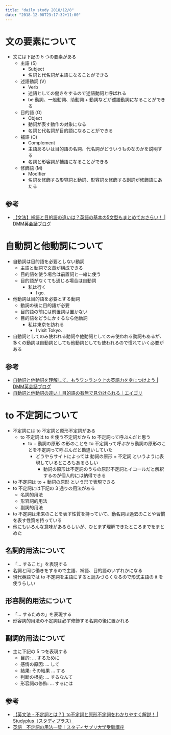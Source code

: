 ```yaml
---
title: "daily study 2018/12/8"
date: "2018-12-08T23:17:32+11:00"
---
```


# 文の要素について

- 文には下記の 5 つの要素がある
    - 主語 (S)
        - Subject
        - 名詞と代名詞が主語になることができる
    - 述語動詞 (V)
        - Verb
        - 述語としての働きをするので述語動詞と呼ばれる
        - be 動詞、一般動詞、助動詞 + 動詞などが述語動詞になることができる
    - 目的語 (O)
        - Object
        - 動詞が表す動作の対象になる
        - 名詞と代名詞が目的語になることができる
    - 補語 (C)
        - Complement
        - 主語あるいは目的語の名詞、代名詞がどういうものなのかを説明する
        - 名詞と形容詞が補語になることができる
    - 修飾語 (M)
        - Modifier
        - 名詞を修飾する形容詞と動詞、形容詞を修飾する副詞が修飾語にあたる

## 参考

- [【文法】補語と目的語の違いは？英語の基本の5文型もまとめておさらい！ | DMM英会話ブログ](https://eikaiwa.dmm.com/blog/40317/)

# 自動詞と他動詞について

- 自動詞は目的語を必要としない動詞
    - 主語と動詞で文章が構成できる
    - 目的語を使う場合は前置詞と一緒に使う
    - 目的語がなくても通じる場合は自動詞
        - 私は行く
            - I go.
- 他動詞は目的語を必要とする動詞
    - 動詞の後に目的語が必要
    - 目的語の前には前置詞は置かない
    - 目的語をどうにかするなら他動詞
        - 私は東京を訪れる
            - I visit Tokyo.
- 自動詞としてのみ使われる動詞や他動詞としてのみ使われる動詞もあるが、多くの動詞は自動詞としても他動詞としても使われるので慣れていく必要がある

## 参考

- [自動詞と他動詞を理解して、もうワンランク上の英語力を身につけよう | DMM英会話ブログ](https://eikaiwa.dmm.com/blog/22782/)
- [自動詞と他動詞の違い！目的語の有無で見分けられる｜エイゴリ](https://eigori.jp/cat4/post_123.html)

# to 不定詞について

- 不定詞には to 不定詞と原形不定詞がある
    - to 不定詞は to を使う不定詞だから to 不定詞って呼ぶんだと思う
        - to + 動詞の原形 の形のことを to 不定詞って呼ぶから動詞の原形のことを不定詞って呼ぶんだと勘違いしていた
            - どうやらサイトによっては 動詞の原形 = 不定詞 というように表現しているところもあるらしい
                - 動詞の原形は不定詞のうちの原形不定詞とイコールだと解釈するのが個人的には納得できる
- to 不定詞は to + 動詞の原形 という形で表現できる
- to 不定詞には下記の 3 通りの用法がある
    - 名詞的用法
    - 形容詞的用法
    - 副詞的用法
- to 不定詞は未来のことを表す性質を持っていて、動名詞は過去のことや習慣を表す性質を持っている
- 他にもいろんな意味があるらしいが、ひとまず理解できたところまでをまとめた

## 名詞的用法について

- 「… すること」を表現する
- 名詞と同じ働きをするので主語、補語、目的語のいずれかになる
- 現代英語では to 不定詞を主語にすると読みづらくなるので形式主語の it を使うらしい

## 形容詞的用法について

- 「… するための」を表現する
- 形容詞的用法の不定詞は必ず修飾する名詞の後に置かれる

## 副詞的用法について

- 主に下記の 5 つを表現する
    - 目的: … するために
    - 感情の原因: … して
    - 結果: その結果 … する
    - 判断の根拠: … するなんて
    - 形容詞の修飾: … するには

## 参考

- [【英文法・不定詞とは？】to不定詞と原形不定詞をわかりやすく解説！ | Studyplus（スタディプラス）](https://www.studyplus.jp/350)
- [英語　不定詞の用法一覧｜スタディサプリ大学受験講座](https://studysapuri.jp/contents/high/article/subject/english00016.html)
